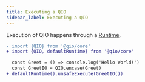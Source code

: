 ```yaml
---
title: Executing a QIO
sidebar_label: Executing a QIO
---
```


Execution of QIO happens through a [Runtime].

[runtime]: https://tusharmath.com/qio/classes/runtime.html

```diff
- import {QIO} from '@qio/core'
+ import {QIO, defaultRuntime} from '@qio/core'

  const Greet = () => console.log('Hello World!')
  const GreetIO = QIO.encase(Greet)
+ defaultRuntime().unsafeExecute(GreetIO())
```
